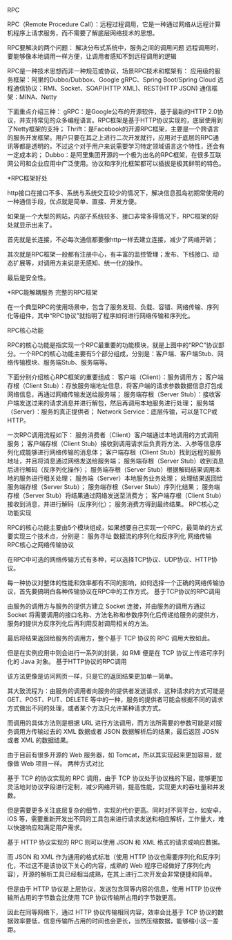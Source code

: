 RPC

RPC（Remote Procedure Call）：远程过程调用，它是一种通过网络从远程计算机程序上请求服务，而不需要了解底层网络技术的思想。

RPC要解决的两个问题：
解决分布式系统中，服务之间的调用问题
远程调用时，要能够像本地调用一样方便，让调用者感知不到远程调用的逻辑

RPC是一种技术思想而非一种规范或协议，场景RPC技术和框架有：
应用级的服务框架：阿里的Dubbo/Dubbox、Google gRPC、Spring Boot/Spring Cloud
远程通信协议：RMI、Socket、SOAP(HTTP XML)、REST(HTTP JSON)
通信框架：MINA、Netty

下面重点介绍三种：
gRPC：是Google公布的开源软件，基于最新的HTTP 2.0协议，并支持常见的众多编程语言。RPC框架是基于HTTP协议实现的，底层使用到了Netty框架的支持；
Thrift：是Facebook的开源RPC框架，主要是一个跨语言的服务开发框架。用户只要在其之上进行二次开发就行，应用对于底层的RPC通讯等都是透明的，不过这个对于用户来说需要学习特定领域语言这个特性，还会有一定成本的；
Dubbo：是阿里集团开源的一个极为出名的RPC框架，在很多互联网公司和企业应用中广泛使用。协议和序列化框架都可以插拔是极其鲜明的特色。

*RPC框架好处

http接口在接口不多、系统与系统交互较少的情况下，解决信息孤岛初期常使用的一种通信手段，优点就是简单、直接、开发方便。

如果是一个大型的网站，内部子系统较多、接口非常多得情况下，RPC框架的好处就显示出来了。

首先就是长连接，不必每次通信都要像http一样去建立连接，减少了网络开销；

其次就是RPC框架一般都有注册中心，有丰富的监控管理；发布、下线接口、动态扩展等，对调用方来说是无感知、统一化的操作。

最后是安全性。

*RPC能解耦服务
完整的RPC框架

在一个典型RPC的使用场景中，包含了服务发现、负载、容错、网络传输、序列化等组件，其中“RPC协议”就指明了程序如何进行网络传输和序列化。


RPC核心功能

RPC的核心功能是指实现一个RPC最重要的功能模块，就是上图中的“RPC”协议部分。一个RPC的核心功能主要有5个部分组成，分别是：客户端、客户端Stub、网络传输模块、服务端Stub、服务端等。



下面分别介绍核心RPC框架的重要组成：
客户端（Client）：服务调用方；
客户端存根（Client Stub）：存放服务端地址信息，将客户端的请求参数数据信息打包成网络信息，再通过网络传输发送给服务端；
服务端存根（Server Stub）：接收客户端发送过来的请求消息并进行解包，然后再调用本地服务进行处理；
服务端（Server）：服务的真正提供者；
Network Service：底层传输，可以是TCP或HTTP。

一次RPC调用流程如下：
服务消费者（Client）客户端通过本地调用的方式调用服务；
客户端存根（Client Stub）接收到调用请求后负责将方法、入参等信息序列化成能够进行网络传输的消息体；
客户端存根（Client Stub）找到远程的服务地址，并且将消息通过网络发送给服务端；
服务端存根（Server Stub）收到消息后进行解码（反序列化操作）；
服务端存根（Server Stub）根据解码结果调用本地的服务进行相关处理；
服务端（Server）本地服务业务处理；
处理结果返回给服务端存根（Server Stub）；
服务端存根（Server Stub）序列化结果；
服务端存根（Server Stub）将结果通过网络发送至消费方；
客户端存根（Client Stub）接收到消息，并进行解码（反序列化）；
服务消费方得到最终结果。
RPC核心之功能实现

RPC的核心功能主要由5个模块组成，如果想要自己实现一个RPC，最简单的方式要实现三个技术点，分别是：
服务寻址
数据流的序列化和反序列化
网络传输
RPC核心之网络传输协议

在RPC中可选的网络传输方式有多种，可以选择TCP协议、UDP协议、HTTP协议。

每一种协议对整体的性能和效率都有不同的影响，如何选择一个正确的网络传输协议，首先要搞明白各种传输协议在RPC中的工作方式。
基于TCP协议的RPC调用

由服务的调用方与服务的提供方建立 Socket 连接，并由服务的调用方通过 Socket 将需要调用的接口名称、方法名称和参数序列化后传递给服务的提供方，服务的提供方反序列化后再利用反射调用相关的方法。

最后将结果返回给服务的调用方，整个基于 TCP 协议的 RPC 调用大致如此。

但是在实例应用中则会进行一系列的封装，如 RMI 便是在 TCP 协议上传递可序列化的 Java 对象。
基于HTTP协议的RPC调用

该方法更像是访问网页一样，只是它的返回结果更加单一简单。

其大致流程为：由服务的调用者向服务的提供者发送请求，这种请求的方式可能是 GET、POST、PUT、DELETE 等中的一种，服务的提供者可能会根据不同的请求方式做出不同的处理，或者某个方法只允许某种请求方式。

而调用的具体方法则是根据 URL 进行方法调用，而方法所需要的参数可能是对服务调用方传输过去的 XML 数据或者 JSON 数据解析后的结果，最后返回 JOSN 或者 XML 的数据结果。

由于目前有很多开源的 Web 服务器，如 Tomcat，所以其实现起来更加容易，就像做 Web 项目一样。
两种方式对比

基于 TCP 的协议实现的 RPC 调用，由于 TCP 协议处于协议栈的下层，能够更加灵活地对协议字段进行定制，减少网络开销，提高性能，实现更大的吞吐量和并发数。

但是需要更多关注底层复杂的细节，实现的代价更高。同时对不同平台，如安卓，iOS 等，需要重新开发出不同的工具包来进行请求发送和相应解析，工作量大，难以快速响应和满足用户需求。

基于 HTTP 协议实现的 RPC 则可以使用 JSON 和 XML 格式的请求或响应数据。

而 JSON 和 XML 作为通用的格式标准（使用 HTTP 协议也需要序列化和反序列化，不过这不是该协议下关心的内容，成熟的 Web 程序已经做好了序列化内容），开源的解析工具已经相当成熟，在其上进行二次开发会非常便捷和简单。

但是由于 HTTP 协议是上层协议，发送包含同等内容的信息，使用 HTTP 协议传输所占用的字节数会比使用 TCP 协议传输所占用的字节数更高。

因此在同等网络下，通过 HTTP 协议传输相同内容，效率会比基于 TCP 协议的数据效率要低，信息传输所占用的时间也会更长，当然压缩数据，能够缩小这一差距。

